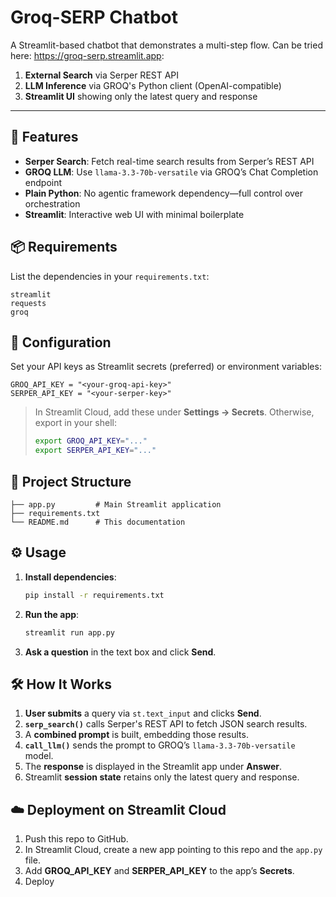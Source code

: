 # Groq-SERP Chatbot

A Streamlit-based chatbot that demonstrates a multi-step flow. Can be tried here: https://groq-serp.streamlit.app:

1. **External Search** via Serper REST API
2. **LLM Inference** via GROQ's Python client (OpenAI-compatible)
3. **Streamlit UI** showing only the latest query and response

---

## 🚀 Features

* **Serper Search**: Fetch real-time search results from Serper’s REST API
* **GROQ LLM**: Use `llama-3.3-70b-versatile` via GROQ’s Chat Completion endpoint
* **Plain Python**: No agentic framework dependency—full control over orchestration
* **Streamlit**: Interactive web UI with minimal boilerplate

## 📦 Requirements

List the dependencies in your `requirements.txt`:

```text
streamlit
requests
groq
```

## 🔑 Configuration

Set your API keys as Streamlit secrets (preferred) or environment variables:

```
GROQ_API_KEY = "<your-groq-api-key>"
SERPER_API_KEY = "<your-serper-key>"
```

> In Streamlit Cloud, add these under **Settings → Secrets**. Otherwise, export in your shell:
>
> ```bash
> export GROQ_API_KEY="..."
> export SERPER_API_KEY="..."
> ```

## 📄 Project Structure

```
├── app.py         # Main Streamlit application
├── requirements.txt
└── README.md      # This documentation
```

## ⚙️ Usage

1. **Install dependencies**:

   ```bash
   pip install -r requirements.txt
   ```
2. **Run the app**:

   ```bash
   streamlit run app.py
   ```
3. **Ask a question** in the text box and click **Send**.

## 🛠️ How It Works

1. **User submits** a query via `st.text_input` and clicks **Send**.
2. **`serp_search()`** calls Serper's REST API to fetch JSON search results.
3. A **combined prompt** is built, embedding those results.
4. **`call_llm()`** sends the prompt to GROQ’s `llama-3.3-70b-versatile` model.
5. The **response** is displayed in the Streamlit app under **Answer**.
6. Streamlit **session state** retains only the latest query and response.

## ☁️ Deployment on Streamlit Cloud

1. Push this repo to GitHub.
2. In Streamlit Cloud, create a new app pointing to this repo and the `app.py` file.
3. Add **GROQ\_API\_KEY** and **SERPER\_API\_KEY** to the app’s **Secrets**.
4. Deploy 

